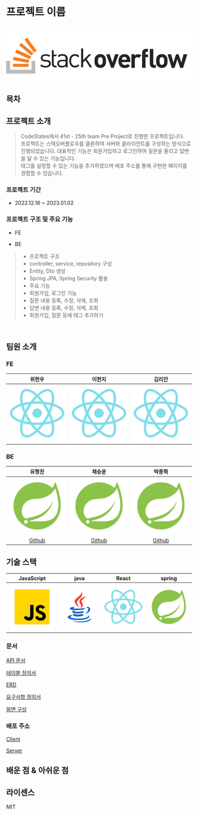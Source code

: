 # 프로젝트 이름

<p align="center">
  <br>
  <img src="./images/common/stackover.png">
  <br>
</p>

## 목차

## 프로젝트 소개

> CodeStates에서 41st - 25th team Pre Project로 진행한 프로젝트입니다.   
프로젝트는 스택오버플로우를 클론하여 서버와 클라이언트를 구성하는 방식으로 진행되었습니다.
> 대표적인 기능은 회원가입하고 로그인하여 질문을 올리고 답변을 달 수 있는 기능입니다.   
> 태그를 설정할 수 있는 기능을 추가하였으며 배포 주소를 통해 구현한 페이지를 경험할 수 있습니다.



### 프로젝트 기간
* 2022.12.16 ~ 2023.01.02

### 프로젝트 구조 및 주요 기능
- FE   
> 
- BE 
> - 프로젝트 구조
>  - controller, service, repository 구성
>  - Entity, Dto 생성
>  - Spring JPA, Spring Security 활용
> - 주요 기능
>  - 회원가입, 로그인 기능   
>  - 질문 내용 등록, 수정, 삭제, 조회   
>  - 답변 내용 등록, 수정, 삭제, 조회
>  - 회원가입, 질문 등에 태그 추가하기


<br>

## 팀원 소개

### FE

|   위현우    |   이현지    |   김리안    |
|:--------:|:--------:|:--------:|
| ![react] | ![react] | ![react] |

### BE

|                   유형찬                   |                   채승윤                   |                   박종혁                    |
|:---------------------------------------:|:---------------------------------------:|:----------------------------------------:|
|                ![spring]                |                ![spring]                |                ![spring]                 |
| [Github](https://github.com/gudcks0305) | [Github](https://github.com/orioncsy) | [Github](https://github.com/pjongk148 ) |

## 기술 스택

| JavaScript |  java   |  React   |  spring   |
|:----------:|:-------:|:--------:|:---------:|
|   ![js]    | ![java] | ![react] | ![spring] |

### 문서

[API 문서](https://server.prestack41-25.kro.kr/docs/index.html)

[테이블 정의서](https://docs.google.com/spreadsheets/d/1BBenLhqlpUmjgY6uC2ZhaJwrMxluj4H9bhJA7o0io0U/edit#gid=0)

[ERD](https://www.erdcloud.com/d/vWN9S58QNkiv6pxd2)

[요구사항 정의서](https://docs.google.com/spreadsheets/d/11e0y3NLAZAIWfjTgWVdka0D4ATXGKdJCLKn7mrw0buc/edit#gid=0)

[화면 구성](https://www.figma.com/file/i0De5WDtvU4P5y9dS8XBeM?embed_host=notion&kind=&node-id=0%3A1&t=oWsMsd2Llu0VRvnp-0&viewer=1)

### 배포 주소 
[Client](https://client.prestack41-25.kro.kr/)

[Server](https://server.prestack41-25.kro.kr/)


## 배운 점 & 아쉬운 점



## 라이센스

MIT 

<!-- Stack Icon Refernces -->

[js]: /images/stack/javascript.svg

[java]: /images/stack/java.svg

[react]: /images/stack/react.svg

[spring]: /images/stack/spring.svg
